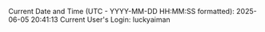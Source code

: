 Current Date and Time (UTC - YYYY-MM-DD HH:MM:SS formatted): 2025-06-05 20:41:13
Current User's Login: luckyaiman

